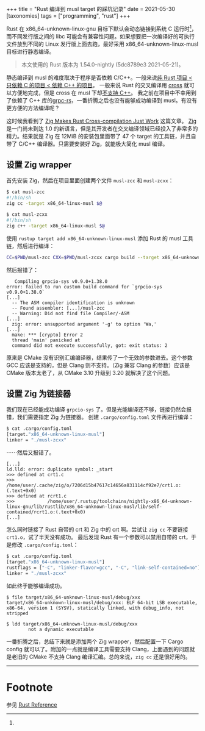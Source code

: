 +++
title = "Rust 编译到 musl target 的踩坑记录"
date = 2021-05-30
[taxonomies]
tags = ["programming", "rust"]
+++

Rust 在 x86_64-unknown-linux-gnu 目标下默认会动态链接到系统 C 运行时[^linkage]，而不同发行版之间的 libc 可能会有兼容性问题。如果想要把一次编译好的可执行文件放到不同的 Linux 发行版上面去跑，最好采用 x86_64-unknown-linux-musl 目标进行静态编译。

<!-- more -->

> 本文使用的 Rust 版本为 1.54.0-nightly (5dc8789e3 2021-05-21)。

静态编译到 musl 的难度取决于程序是否依赖 C/C++。一般来说[纯 Rust 项目 &lt; 只依赖 C 的项目 &lt; 依赖 C++ 的项目](hard)。
一般来说 Rust 的交叉编译用 [cross](cross) 就可以方便地完成，但是 cross 在 musl 下却[不支持 C++](cross-cxx)。
我之前在项目中不幸用到了依赖了 C++ 库的[grpc-rs](grpc-rs)，一番折腾之后也没有能够成功编译到 musl。有没有更方便的方法编译呢？

这时候我看到了 [Zig Makes Rust Cross-compilation Just Work](just-work) 这篇文章。
[Zig](zig) 是一门尚未到达 1.0 的新语言，但是其开发者在交叉编译领域已经投入了非常多的精力。结果就是 Zig 在 12MiB 的安装包里面带了 47 个 target 的工具链，并且自带了 C/C++ 编译器。只需要安装好 Zig，就能极大简化 musl 编译。

## 设置 Zig wrapper

首先安装 Zig，然后在项目里面创建两个文件 `musl-zcc` 和 `musl-zcxx`：

```sh
$ cat musl-zcc
#!/bin/sh
zig cc -target x86_64-linux-musl $@

$ cat musl-zcxx
#!/bin/sh
zig c++ -target x86_64-linux-musl $@
```

使用 `rustup target add x86_64-unknown-linux-musl` 添加 Rust 的 musl 工具链，然后进行编译：

```sh
CC=$PWD/musl-zcc CXX=$PWD/musl-zcxx cargo build --target x86_64-unknown-linux-musl
```

然后报错了：

```
   Compiling grpcio-sys v0.9.0+1.38.0
error: failed to run custom build command for `grpcio-sys v0.9.0+1.38.0`
[...]
  -- The ASM compiler identification is unknown
  -- Found assembler: [...]/musl-zcc
  -- Warning: Did not find file Compiler/-ASM
[...]
  zig: error: unsupported argument '-g' to option 'Wa,'
[...]
  make: *** [crypto] Error 2
  thread 'main' panicked at
  command did not execute successfully, got: exit status: 2
```

原来是 CMake 没有识别汇编编译器，结果传了一个无效的参数进去。这个参数 GCC 应该是支持的，但是 Clang 则不支持。（Zig 兼容 Clang 的参数）应该是 CMake 版本太老了，从 CMake 3.10 升级到 3.20 就解决了这个问题。

## 设置 Zig 为链接器

我们现在已经能成功编译 `grpcio-sys` 了。但是光能编译还不够，链接仍然会报错，我们需要指定 Zig 为链接器。
创建 `.cargo/config.toml` 文件再进行编译：

```sh
$ cat .cargo/config.toml
[target."x86_64-unknown-linux-musl"]
linker = "./musl-zcxx"
```

⋯⋯然后又报错了。

```
[...]
ld.lld: error: duplicate symbol: _start
>>> defined at crt1.c
>>>            /home/user/.cache/zig/o/7206d15b47617c14656a831114cf92e7/crt1.o:(.text+0x0)
>>> defined at rcrt1.c
>>>            /home/user/.rustup/toolchains/nightly-x86_64-unknown-linux-gnu/lib/rustlib/x86_64-unknown-linux-musl/lib/self-contained/rcrt1.o:(.text+0x0)
[...]
```

怎么同时链接了 Rust 自带的 crt 和 Zig 中的 crt 啊。尝试让 `zig cc` 不要链接 `crt1.o`，试了半天没有成功。
最后发现 Rust 有一个参数可以禁用自带的 crt，于是修改 `.cargo/config.toml`：

```sh
$ cat .cargo/config.toml
[target."x86_64-unknown-linux-musl"]
rustflags = ["-C", "linker-flavor=gcc", "-C", "link-self-contained=no"]
linker = "./musl-zcxx"
```

如此终于能够编译成功。

```
$ file target/x86_64-unknown-linux-musl/debug/xxx
target/x86_64-unknown-linux-musl/debug/xxx: ELF 64-bit LSB executable, x86-64, version 1 (SYSV), statically linked, with debug_info, not stripped

$ ldd target/x86_64-unknown-linux-musl/debug/xxx
        not a dynamic executable
```

一番折腾之后，总结下来就是添加两个 Zig wrapper，然后配置一下 Cargo config 就可以了。附加的一点就是编译工具需要支持 Clang，上面遇到的问题就是老旧的 CMake 不支持 Clang 编译汇编。总的来说，`zig cc` 还是很好用的。

---

# Footnote

[^linkage]:
参见 [Rust Reference](https://doc.rust-lang.org/reference/linkage.html)

[hard]: https://zhuanlan.zhihu.com/p/38948830
[cross]: https://github.com/rust-embedded/cross
[cross-cxx]: https://github.com/rust-embedded/cross/issues/101
[just-work]: https://actually.fyi/posts/zig-makes-rust-cross-compilation-just-work/

[zig]: https://ziglang.org/
